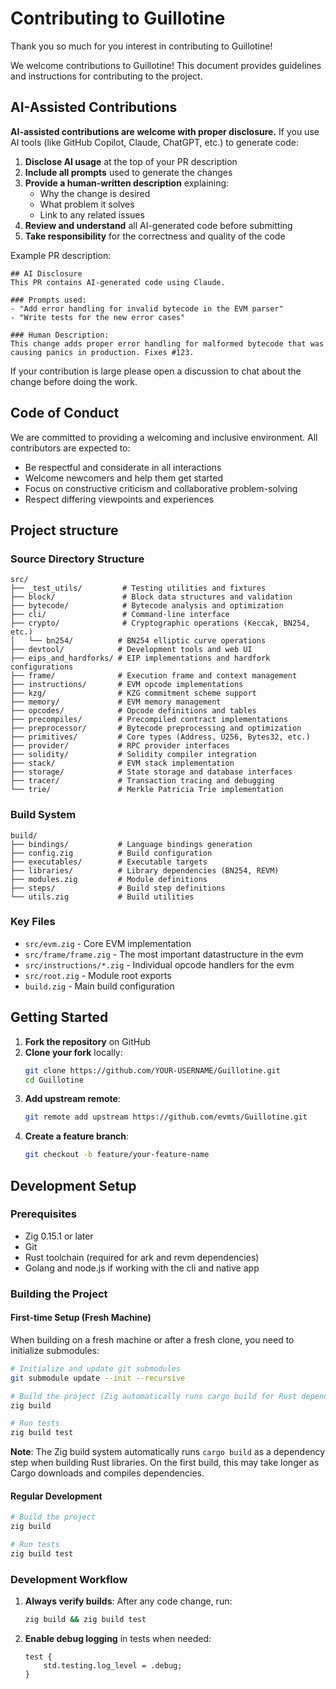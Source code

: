 # Contributing to Guillotine

Thank you so much for you interest in contributing to Guillotine!

We welcome contributions to Guillotine! This document provides guidelines and instructions for contributing to the project.

## AI-Assisted Contributions

**AI-assisted contributions are welcome with proper disclosure.** If you use AI tools (like GitHub Copilot, Claude, ChatGPT, etc.) to generate code:

1. **Disclose AI usage** at the top of your PR description
2. **Include all prompts** used to generate the changes
3. **Provide a human-written description** explaining:
   - Why the change is desired
   - What problem it solves
   - Link to any related issues
4. **Review and understand** all AI-generated code before submitting
5. **Take responsibility** for the correctness and quality of the code

Example PR description:
```
## AI Disclosure
This PR contains AI-generated code using Claude.

### Prompts used:
- "Add error handling for invalid bytecode in the EVM parser"
- "Write tests for the new error cases"

### Human Description:
This change adds proper error handling for malformed bytecode that was causing panics in production. Fixes #123.
```

If your contribution is large please open a discussion to chat about the change before doing the work.

## Code of Conduct

We are committed to providing a welcoming and inclusive environment. All contributors are expected to:

- Be respectful and considerate in all interactions
- Welcome newcomers and help them get started
- Focus on constructive criticism and collaborative problem-solving
- Respect differing viewpoints and experiences

## Project structure

### Source Directory Structure

```
src/
├── _test_utils/         # Testing utilities and fixtures
├── block/               # Block data structures and validation
├── bytecode/            # Bytecode analysis and optimization
├── cli/                 # Command-line interface
├── crypto/              # Cryptographic operations (Keccak, BN254, etc.)
│   └── bn254/          # BN254 elliptic curve operations
├── devtool/            # Development tools and web UI
├── eips_and_hardforks/ # EIP implementations and hardfork configurations
├── frame/              # Execution frame and context management
├── instructions/       # EVM opcode implementations
├── kzg/                # KZG commitment scheme support
├── memory/             # EVM memory management
├── opcodes/            # Opcode definitions and tables
├── precompiles/        # Precompiled contract implementations
├── preprocessor/       # Bytecode preprocessing and optimization
├── primitives/         # Core types (Address, U256, Bytes32, etc.)
├── provider/           # RPC provider interfaces
├── solidity/           # Solidity compiler integration
├── stack/              # EVM stack implementation
├── storage/            # State storage and database interfaces
├── tracer/             # Transaction tracing and debugging
└── trie/               # Merkle Patricia Trie implementation
```

### Build System

```
build/
├── bindings/           # Language bindings generation
├── config.zig          # Build configuration
├── executables/        # Executable targets
├── libraries/          # Library dependencies (BN254, REVM)
├── modules.zig         # Module definitions
├── steps/              # Build step definitions
└── utils.zig           # Build utilities
```

### Key Files

- `src/evm.zig` - Core EVM implementation
- `src/frame/frame.zig` - The most important datastructure in the evm
- `src/instructions/*.zig` - Individual opcode handlers for the evm
- `src/root.zig` - Module root exports
- `build.zig` - Main build configuration

## Getting Started

1. **Fork the repository** on GitHub
2. **Clone your fork** locally:
   ```bash
   git clone https://github.com/YOUR-USERNAME/Guillotine.git
   cd Guillotine
   ```
3. **Add upstream remote**:
   ```bash
   git remote add upstream https://github.com/evmts/Guillotine.git
   ```
4. **Create a feature branch**:
   ```bash
   git checkout -b feature/your-feature-name
   ```

## Development Setup

### Prerequisites

- Zig 0.15.1 or later
- Git
- Rust toolchain (required for ark and revm dependencies)
- Golang and node.js if working with the cli and native app

### Building the Project

#### First-time Setup (Fresh Machine)

When building on a fresh machine or after a fresh clone, you need to initialize submodules:

```bash
# Initialize and update git submodules
git submodule update --init --recursive

# Build the project (Zig automatically runs cargo build for Rust dependencies)
zig build

# Run tests
zig build test
```

**Note**: The Zig build system automatically runs `cargo build` as a dependency step when building Rust libraries. On the first build, this may take longer as Cargo downloads and compiles dependencies.

#### Regular Development

```bash
# Build the project
zig build

# Run tests
zig build test
```

### Development Workflow

1. **Always verify builds**: After any code change, run:
   ```bash
   zig build && zig build test
   ```
2. **Enable debug logging** in tests when needed:
   ```zig
   test {
       std.testing.log_level = .debug;
   }
   ```
